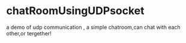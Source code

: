 # chatRoomUsingUDPsocket
a demo of udp communication , a simple chatroom,can chat with each other,or tergether!
